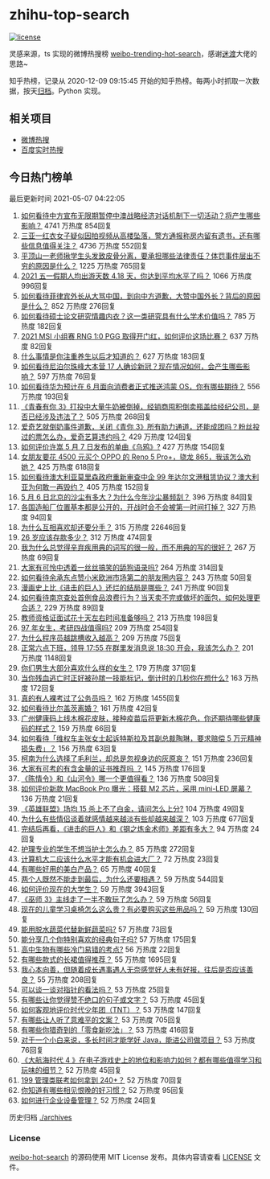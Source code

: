 # zhihu-top-search

[![license](https://img.shields.io/github/license/Arrackisarookie/zhihu-top-search)](https://github.com/Arrackisarookie/zhihu-top-search/blob/master/LICENSE)

灵感来源，ts 实现的微博热搜榜 [weibo-trending-hot-search](https://github.com/justjavac/weibo-trending-hot-search)，感谢[迷渡](https://github.com/justjavac)大佬的思路~

知乎热榜，记录从 2020-12-09 09:15:45 开始的知乎热榜。每两小时抓取一次数据，按天[归档](./archives)。Python 实现。

## 相关项目
+ [微博热搜](https://github.com/Arrackisarookie/weibo-hot-search)
+ [百度实时热搜](https://github.com/Arrackisarookie/baidu-hot-search)

## 今日热门榜单

<!-- Rank Begin -->

最后更新时间 2021-05-07 04:22:05

1. [如何看待中方宣布无限期暂停中澳战略经济对话机制下一切活动？将产生哪些影响？](https://www.zhihu.com/question/458017814) 4741 万热度 854回复
1. [三亚一红衣女子疑似因拍视频从高楼坠落，警方通报称房内留有遗书，还有哪些信息值得关注？](https://www.zhihu.com/question/458070461) 4736 万热度 552回复
1. [平顶山一老师揪学生头发致皮骨分离，要承担哪些法律责任？体罚事件层出不穷的原因是什么？](https://www.zhihu.com/question/458043387) 1225 万热度 765回复
1. [2021 五一假期人均出游天数 4.18 天，你达到平均水平了吗？](https://www.zhihu.com/question/458009515) 1066 万热度 996回复
1. [如何看待菲律宾外长从大骂中国，到向中方道歉，大赞中国外长？背后的原因是什么？](https://www.zhihu.com/question/457922516) 852 万热度 276回复
1. [如何看待硕士论文研究情趣内衣？这一类研究具有什么学术价值吗？](https://www.zhihu.com/question/457147408) 785 万热度 182回复
1. [2021 MSI 小组赛 RNG 1:0 PGG 取得开门红，如何评价这场比赛？](https://www.zhihu.com/question/458124015) 637 万热度 82回复
1. [什么事情是你注重养生以后才知道的？](https://www.zhihu.com/question/451372641) 627 万热度 183回复
1. [如何看待尼泊尔珠峰大本营 17 人确诊新冠？现在情况如何，会产生哪些影响？](https://www.zhihu.com/question/458025451) 597 万热度 76回复
1. [如何看待华为预计在 6 月面向消费者正式推送鸿蒙 OS，你有哪些期待？](https://www.zhihu.com/question/457820791) 556 万热度 193回复
1. [《青春有你 3》打投中大量牛奶被倒掉，经销商囤积倒卖瓶盖给经纪公司，是否已经涉及违法了？](https://www.zhihu.com/question/457626102) 505 万热度 268回复
1. [爱奇艺就倒奶事件道歉，关闭《青你 3》所有助力通道，还能成团吗？粉丝投过的票怎么办，爱奇艺算违约吗？](https://www.zhihu.com/question/458134685) 429 万热度 124回复
1. [如何评价许嵩 5 月 7 日发布的单曲《乌鸦》?](https://www.zhihu.com/question/458033842) 427 万热度 154回复
1. [女朋友要花 4500 元买个 OPPO 的 Reno 5 Pro+，骁龙 865，我该怎么劝她？](https://www.zhihu.com/question/455818485) 425 万热度 618回复
1. [如何看待澳大利亚莫里森政府重新审查中企 99 年达尔文港租赁协议？澳大利亚为何敢一再毁约？](https://www.zhihu.com/question/457757110) 405 万热度 152回复
1. [5 月 6 日北京的沙尘有多大？为什么今年沙尘暴频刮？](https://www.zhihu.com/question/458041483) 396 万热度 84回复
1. [各国造船厂位置基本都是公开的，开战时会不会被第一时间打掉？](https://www.zhihu.com/question/457603191) 327 万热度 94回复
1. [为什么互相喜欢却还要分手？](https://www.zhihu.com/question/303998486) 315 万热度 22646回复
1. [26 岁应该存款多少？](https://www.zhihu.com/question/374909843) 312 万热度 474回复
1. [我为什么总觉得辛弃疾用典的词写的很一般，而不用典的写的很好？](https://www.zhihu.com/question/51075975) 267 万热度 69回复
1. [大家有可怜中透着一丝丝搞笑的舔狗语录吗?](https://www.zhihu.com/question/410762692) 264 万热度 314回复
1. [如何看待余承东点赞小米欧洲市场第二的朋友圈内容？](https://www.zhihu.com/question/458030150) 243 万热度 50回复
1. [漫画史上比《进击的巨人》还烂的结局是哪些？](https://www.zhihu.com/question/457941791) 241 万热度 90回复
1. [如何看待南京查处首例食品浪费行为？当天卖不完或做坏的面包，如何处理更合适？](https://www.zhihu.com/question/457974834) 229 万热度 89回复
1. [教师资格证面试花十天左右时间准备够吗？](https://www.zhihu.com/question/433616547) 213 万热度 198回复
1. [97 年女生，考研四战值得吗?](https://www.zhihu.com/question/451524041) 209 万热度 254回复
1. [为什么程序员越跳槽收入越高？](https://www.zhihu.com/question/455248912) 209 万热度 75回复
1. [正常六点下班，领导 17:55 在群里发消息说 18:30 开会，我该怎么办？](https://www.zhihu.com/question/441394605) 201 万热度 1148回复
1. [你们男生大部分喜欢什么样的女生？](https://www.zhihu.com/question/440011949) 179 万热度 371回复
1. [当你残血逃亡时正好被孙膑一技能标记，倒计时的几秒你在想什么?](https://www.zhihu.com/question/457388857) 163 万热度 172回复
1. [真的有人裸考过了公务员吗？](https://www.zhihu.com/question/276113114) 162 万热度 1455回复
1. [如何看待比尔盖茨离婚？](https://www.zhihu.com/question/457735506) 161 万热度 42回复
1. [广州健康码上线木棉花皮肤，接种疫苗后将更新木棉花色，你还期待哪些健康码的样式？](https://www.zhihu.com/question/458038270) 159 万热度 66回复
1. [如何看待「维权车主张女士起诉特斯拉及其副总裁陶琳，要求赔偿 5 万元精神损失费」？](https://www.zhihu.com/question/458105347) 156 万热度 63回复
1. [柯南为什么选择了毛利兰，却总是忽视身边的灰原哀？](https://www.zhihu.com/question/53067413) 151 万热度 236回复
1. [大家有可考的有含金量的证书推荐吗 ？](https://www.zhihu.com/question/428848820) 145 万热度 176回复
1. [《陈情令》和《山河令》哪一个更值得看？](https://www.zhihu.com/question/452480039) 136 万热度 508回复
1. [如何评价新款 MacBook Pro 曝光：搭载 M2 芯片，采用 mini-LED 屏幕？](https://www.zhihu.com/question/457911220) 136 万热度 21回复
1. [《英雄联盟》场均 15 杀上不了白金，请问怎么上分?](https://www.zhihu.com/question/457810299) 104 万热度 49回复
1. [为什么有些情侣谈着就感情越来越淡有些却越来越深？](https://www.zhihu.com/question/27713207) 103 万热度 677回复
1. [完结后再看，《进击的巨人》和《钢之炼金术师》差距有多大？](https://www.zhihu.com/question/457859510) 94 万热度 24回复
1. [护理专业的学生不想当护士怎么办？](https://www.zhihu.com/question/312670811) 85 万热度 272回复
1. [计算机大二应该什么水平才能有机会进大厂？](https://www.zhihu.com/question/455993306) 72 万热度 23回复
1. [有哪些好用的美白产品？](https://www.zhihu.com/question/47203247) 65 万热度 40回复
1. [两个人既然不能走到最后，为什么还要相遇？](https://www.zhihu.com/question/455035822) 59 万热度 544回复
1. [如何评价现在的大学生？](https://www.zhihu.com/question/26452022) 59 万热度 3943回复
1. [《巫师 3》主线走了一半不敢玩了怎么办？](https://www.zhihu.com/question/429592567) 59 万热度 56回复
1. [现在的儿童学习桌椅怎么这么贵？有必要购买这些用品吗？](https://www.zhihu.com/question/41871182) 59 万热度 130回复
1. [能用脱水蔬菜代替新鲜蔬菜吗?](https://www.zhihu.com/question/423534763) 57 万热度 73回复
1. [能分享几个你特别喜欢的经典句子吗?](https://www.zhihu.com/question/457082503) 57 万热度 175回复
1. [高中生物有哪些冷门易错的考点?](https://www.zhihu.com/question/447559813) 56 万热度 22回复
1. [有哪些款式的长裙值得推荐？](https://www.zhihu.com/question/270950909) 55 万热度 1695回复
1. [我心本向善，但随着成长遇事遇人无奈感觉好人未有好报，往后是否应该善良？](https://www.zhihu.com/question/455632902) 55 万热度 208回复
1. [可以谈一谈对指针的看法吗？](https://www.zhihu.com/question/446081991) 53 万热度 25回复
1. [有哪些让你觉得赞不绝口的句子或文字？](https://www.zhihu.com/question/456310180) 53 万热度 45回复
1. [如何客观地评价时代少年团（TNT）？](https://www.zhihu.com/question/445848410) 53 万热度 147回复
1. [有哪些让人听了意难平的文案？](https://www.zhihu.com/question/441159566) 53 万热度 705回复
1. [有哪些你猎奇到的「零食新吃法」？](https://www.zhihu.com/question/457262929) 53 万热度 416回复
1. [对于一个小白来说，多长时间才能学好 Java，能进公司做项目？](https://www.zhihu.com/question/447434199) 53 万热度 76回复
1. [《大航海时代 4 》在电子游戏史上的地位和影响力如何？都有哪些值得学习和玩味的细节？](https://www.zhihu.com/question/29672403) 52 万热度 45回复
1. [199 管理类联考如何拿到 240+？](https://www.zhihu.com/question/61541247) 52 万热度 70回复
1. [你知道有哪些相见恨晚的好习惯？](https://www.zhihu.com/question/444191417) 52 万热度 95回复
1. [如何进行企业设备管理？](https://www.zhihu.com/question/36012773) 52 万热度 24回复
<!-- Rank End -->

历史归档 [./archives](./archives)

### License

[weibo-hot-search](https://github.com/Arrackisarookie/zhihu-top-search) 的源码使用 MIT License 发布。具体内容请查看 [LICENSE](./LICENSE) 文件。
